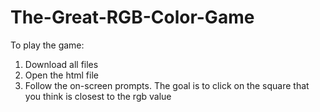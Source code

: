 # The-Great-RGB-Color-Game

To play the game:
 1. Download all files
 2. Open the html file
 3. Follow the on-screen prompts. The goal is to click on the square that you think is closest to the rgb value
